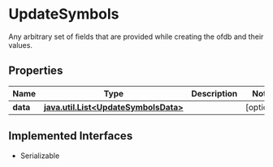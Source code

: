 

# UpdateSymbols

Any arbitrary set of fields that are provided while creating the ofdb and their values.

## Properties

Name | Type | Description | Notes
------------ | ------------- | ------------- | -------------
**data** | [**java.util.List&lt;UpdateSymbolsData&gt;**](UpdateSymbolsData.md) |  |  [optional]


## Implemented Interfaces

* Serializable


